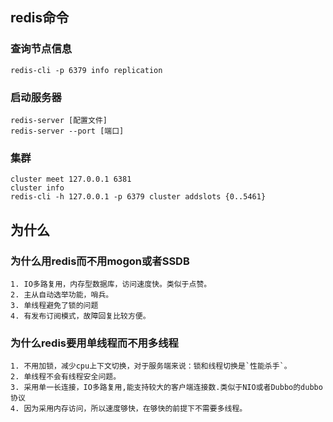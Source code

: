 ## redis命令
### 查询节点信息
```
redis-cli -p 6379 info replication
```

### 启动服务器
```
redis-server [配置文件]
redis-server --port [端口]
```

### 集群
```
cluster meet 127.0.0.1 6381
cluster info
redis-cli -h 127.0.0.1 -p 6379 cluster addslots {0..5461}
```
## 为什么
### 为什么用redis而不用mogon或者SSDB
```
1. IO多路复用，内存型数据库，访问速度快。类似于点赞。
2. 主从自动选举功能，哨兵。
3. 单线程避免了锁的问题
4. 有发布订阅模式，故障回复比较方便。
```

### 为什么redis要用单线程而不用多线程
```
1. 不用加锁，减少cpu上下文切换，对于服务端来说：锁和线程切换是`性能杀手`。
2. 单线程不会有线程安全问题。
3. 采用单一长连接，IO多路复用,能支持较大的客户端连接数.类似于NIO或者Dubbo的dubbo协议
4. 因为采用内存访问，所以速度够快，在够快的前提下不需要多线程。
```